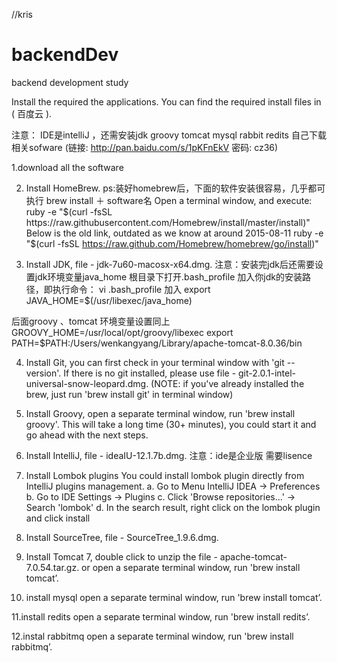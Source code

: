 //kris 
# backendDev
backend development study


Install the required the applications.
You can find the required install files in ( 百度云   ).

注意：	IDE是intelliJ ，还需安装jdk groovy tomcat mysql rabbit redits  自己下载相关sofware
        (链接: http://pan.baidu.com/s/1pKFnEkV 密码: cz36)

1.download all the software

2. Install HomeBrew. 
ps:装好homebrew后，下面的软件安装很容易，几乎都可执行 brew install ＋ software名
Open a terminal window, and execute:
ruby -e "$(curl -fsSL https://raw.githubusercontent.com/Homebrew/install/master/install)"
Below is the old link, outdated as we know at around 2015-08-11
ruby -e "$(curl -fsSL https://raw.github.com/Homebrew/homebrew/go/install)"
 
3. Install JDK, file - jdk-7u60-macosx-x64.dmg.
    注意：安装完jdk后还需要设置jdk环境变量java_home 
              根目录下打开.bash_profile 加入你jdk的安装路径，即执行命令：
              vi .bash_profile 
             加入 export JAVA_HOME=$(/usr/libexec/java_home)

后面groovy 、tomcat 环境变量设置同上
GROOVY_HOME=/usr/local/opt/groovy/libexec
export PATH=$PATH:/Users/wenkangyang/Library/apache-tomcat-8.0.36/bin

4. Install Git, you can first check in your terminal window with 'git --version'.
    If there is no git installed, please use file - git-2.0.1-intel-universal-snow-leopard.dmg. (NOTE: if you've already installed the brew, just run 'brew install git' in terminal window)

5. Install Groovy, open a separate terminal window, run 'brew install groovy'. This will take a long time (30+ minutes), you could start it and go ahead with the next steps.

6. Install IntelliJ, file - ideaIU-12.1.7b.dmg.
 注意：ide是企业版 需要lisence 

7. Install Lombok plugins
   You could install lombok plugin directly from IntelliJ plugins management.
    a. Go to Menu IntelliJ IDEA -> Preferences
    b. Go to IDE Settings -> Plugins
    c. Click 'Browse repositories...' -> Search 'lombok'
    d. In the search result, right click on the lombok plugin and click install

8. Install SourceTree, file - SourceTree_1.9.6.dmg.

9. Install Tomcat 7, double click to unzip the file - apache-tomcat-7.0.54.tar.gz.
    or open a separate terminal window, run 'brew install tomcat’.

10. install mysql 
  open a separate terminal window, run 'brew install tomcat’.

11.install redits
open a separate terminal window, run 'brew install redits’.

12.instal rabbitmq 
open a separate terminal window, run 'brew install rabbitmq’.







